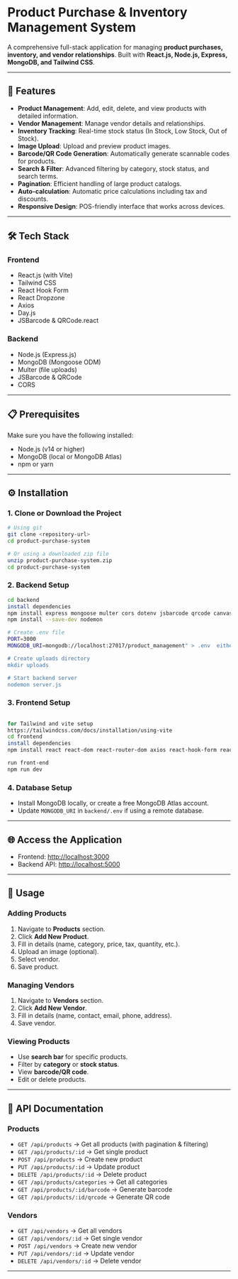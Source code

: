 # Product Purchase & Inventory Management System

A comprehensive full-stack application for managing **product purchases, inventory, and vendor relationships**. Built with **React.js, Node.js, Express, MongoDB, and Tailwind CSS**.

---

## 🚀 Features

* **Product Management**: Add, edit, delete, and view products with detailed information.
* **Vendor Management**: Manage vendor details and relationships.
* **Inventory Tracking**: Real-time stock status (In Stock, Low Stock, Out of Stock).
* **Image Upload**: Upload and preview product images.
* **Barcode/QR Code Generation**: Automatically generate scannable codes for products.
* **Search & Filter**: Advanced filtering by category, stock status, and search terms.
* **Pagination**: Efficient handling of large product catalogs.
* **Auto-calculation**: Automatic price calculations including tax and discounts.
* **Responsive Design**: POS-friendly interface that works across devices.

---

## 🛠️ Tech Stack

### Frontend

* React.js (with Vite)
* Tailwind CSS
* React Hook Form
* React Dropzone
* Axios
* Day.js
* JSBarcode & QRCode.react

### Backend

* Node.js (Express.js)
* MongoDB (Mongoose ODM)
* Multer (file uploads)
* JSBarcode & QRCode
* CORS

---

## 📋 Prerequisites

Make sure you have the following installed:

* Node.js (v14 or higher)
* MongoDB (local or MongoDB Atlas)
* npm or yarn

---

## ⚙️ Installation

### 1. Clone or Download the Project

```bash
# Using git
git clone <repository-url>
cd product-purchase-system

# Or using a downloaded zip file
unzip product-purchase-system.zip
cd product-purchase-system
```

### 2. Backend Setup

```bash
cd backend
install dependencies
npm install express mongoose multer cors dotenv jsbarcode qrcode canvas
npm install --save-dev nodemon

# Create .env file
PORT=3000
MONGODB_URI=mongodb://localhost:27017/product_management" > .env  either you can use mongoDB compass or you can use mongoDB Atlas

# Create uploads directory
mkdir uploads

# Start backend server
nodemon server.js
```

### 3. Frontend Setup

```bash

for Tailwind and vite setup
https://tailwindcss.com/docs/installation/using-vite
cd frontend
install dependencies
npm install react react-dom react-router-dom axios react-hook-form react-dropzone jsbarcode qrcode.react dayjs

run front-end 
npm run dev
```

### 4. Database Setup

* Install MongoDB locally, or create a free MongoDB Atlas account.
* Update `MONGODB_URI` in `backend/.env` if using a remote database.

---

## 🌐 Access the Application

* Frontend: [http://localhost:3000](http://localhost:3000)
* Backend API: [http://localhost:5000](http://localhost:5173)

---

## 📖 Usage

### Adding Products

1. Navigate to **Products** section.
2. Click **Add New Product**.
3. Fill in details (name, category, price, tax, quantity, etc.).
4. Upload an image (optional).
5. Select vendor.
6. Save product.

### Managing Vendors

1. Navigate to **Vendors** section.
2. Click **Add New Vendor**.
3. Fill in details (name, contact, email, phone, address).
4. Save vendor.

### Viewing Products

* Use **search bar** for specific products.
* Filter by **category** or **stock status**.
* View **barcode/QR code**.
* Edit or delete products.

---

## 📡 API Documentation

### Products

* `GET /api/products` → Get all products (with pagination & filtering)
* `GET /api/products/:id` → Get single product
* `POST /api/products` → Create new product
* `PUT /api/products/:id` → Update product
* `DELETE /api/products/:id` → Delete product
* `GET /api/products/categories` → Get all categories
* `GET /api/products/:id/barcode` → Generate barcode
* `GET /api/products/:id/qrcode` → Generate QR code

### Vendors

* `GET /api/vendors` → Get all vendors
* `GET /api/vendors/:id` → Get single vendor
* `POST /api/vendors` → Create new vendor
* `PUT /api/vendors/:id` → Update vendor
* `DELETE /api/vendors/:id` → Delete vendor

---

